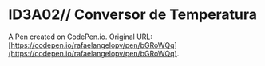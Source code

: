 # ID3A02//  Conversor de Temperatura

A Pen created on CodePen.io. Original URL: [https://codepen.io/rafaelangelopv/pen/bGRoWQq](https://codepen.io/rafaelangelopv/pen/bGRoWQq).


